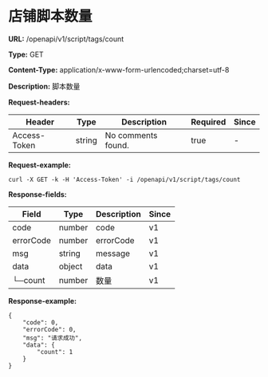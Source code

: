 # 店铺脚本数量

**URL:** /openapi/v1/script/tags/count

**Type:** GET

**Content-Type:** application/x-www-form-urlencoded;charset=utf-8

**Description:** 脚本数量

**Request-headers:**

| Header       | Type   | Description        | Required | Since |
| ------------ | ------ | ------------------ | -------- | ----- |
| Access-Token | string | No comments found. | true     | -     |

**Request-example:**

```
curl -X GET -k -H 'Access-Token' -i /openapi/v1/script/tags/count
```

**Response-fields:**

| Field     | Type   | Description | Since |
| --------- | ------ | ----------- | ----- |
| code      | number | code        | v1    |
| errorCode | number | errorCode   | v1    |
| msg       | string | message     | v1    |
| data      | object | data        | v1    |
| └─count   | number | 数量          | v1    |

**Response-example:**

```
{
    "code": 0,
    "errorCode": 0,
    "msg": "请求成功",
    "data": {
        "count": 1
    }
}
```
